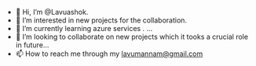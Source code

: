 - 👋 Hi, I’m @Lavuashok. 
- 👀 I’m interested in new projects for the collaboration. 
- 🌱 I’m currently learning azure services . ...
- 💞️ I’m looking to collaborate on new projects which it tooks a  crucial role in future...
- 📫 How to reach me  through my lavumannam@gmail.com

<!---
Lavuashok/Lavuashok is a ✨ special ✨ repository because its `README.md` (this file) appears on your GitHub profile.
You can click the Preview link to take a look at your changes.
--->
